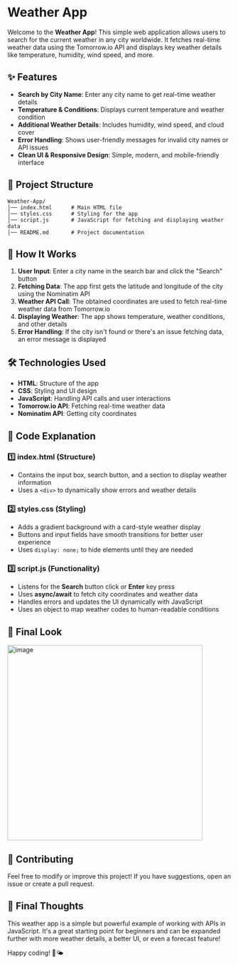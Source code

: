 # Weather App

Welcome to the **Weather App**! This simple web application allows users to search for the current weather in any city worldwide. It fetches real-time weather data using the Tomorrow.io API and displays key weather details like temperature, humidity, wind speed, and more.

## ✨ Features

- **Search by City Name**: Enter any city name to get real-time weather details
- **Temperature & Conditions**: Displays current temperature and weather condition
- **Additional Weather Details**: Includes humidity, wind speed, and cloud cover
- **Error Handling**: Shows user-friendly messages for invalid city names or API issues
- **Clean UI & Responsive Design**: Simple, modern, and mobile-friendly interface

## 📁 Project Structure

```
Weather-App/
│── index.html      # Main HTML file
│── styles.css      # Styling for the app
│── script.js       # JavaScript for fetching and displaying weather data
│── README.md       # Project documentation
```

## 🚀 How It Works

1. **User Input**: Enter a city name in the search bar and click the "Search" button
2. **Fetching Data**: The app first gets the latitude and longitude of the city using the Nominatim API
3. **Weather API Call**: The obtained coordinates are used to fetch real-time weather data from Tomorrow.io
4. **Displaying Weather**: The app shows temperature, weather conditions, and other details
5. **Error Handling**: If the city isn't found or there's an issue fetching data, an error message is displayed

## 🛠️ Technologies Used

- **HTML**: Structure of the app
- **CSS**: Styling and UI design
- **JavaScript**: Handling API calls and user interactions
- **Tomorrow.io API**: Fetching real-time weather data
- **Nominatim API**: Getting city coordinates

## 📜 Code Explanation

### 1️⃣ index.html (Structure)
- Contains the input box, search button, and a section to display weather information
- Uses a `<div>` to dynamically show errors and weather details

### 2️⃣ styles.css (Styling)
- Adds a gradient background with a card-style weather display
- Buttons and input fields have smooth transitions for better user experience
- Uses `display: none;` to hide elements until they are needed

### 3️⃣ script.js (Functionality)
- Listens for the **Search** button click or **Enter** key press
- Uses **async/await** to fetch city coordinates and weather data
- Handles errors and updates the UI dynamically with JavaScript
- Uses an object to map weather codes to human-readable conditions

## 📸 Final Look

<img width="439" alt="image" src="https://github.com/user-attachments/assets/154888cf-6274-47f5-95f4-bfb33900465b" />


## 🤝 Contributing

Feel free to modify or improve this project! If you have suggestions, open an issue or create a pull request.

## 🎯 Final Thoughts

This weather app is a simple but powerful example of working with APIs in JavaScript. It's a great starting point for beginners and can be expanded further with more weather details, a better UI, or even a forecast feature!

Happy coding! 🚀🌤️
